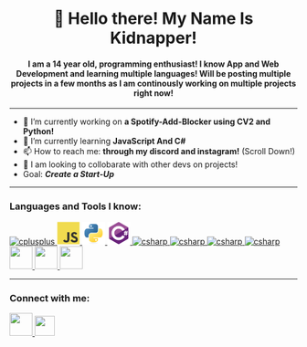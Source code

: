 <h1 align="center">👋 Hello there! My Name Is Kidnapper!</h1>
<h4 align="center">I am a 14 year old, programming enthusiast! I know App and Web Development and learning multiple languages! Will be posting multiple projects in a few months as I am continously working on multiple projects right now!</h3>

---

- 🔭 I’m currently working on **a Spotify-Add-Blocker using CV2 and Python!**
- 🌱 I’m currently learning **JavaScript And C#**
- 📫 How to reach me: **through my discord and instagram!** (Scroll Down!)
- 🧐 I am looking to collobarate with other devs on projects!
- Goal: ***Create a Start-Up***


---
<h3 align="left">Languages and Tools I know:</h3>
<p align="left"> 
  <a href="https://developer.apple.com/swift/" target="_blank" rel="noreferrer"> 
    <img src="https://img.icons8.com/color/2x/swift.png" alt="cplusplus" width="40" height="40"/> 
  </a>     
  
  <a href="https://developer.mozilla.org/en-US/docs/Web/JavaScript" target="_blank" rel="noreferrer"> 
    <img src="https://raw.githubusercontent.com/devicons/devicon/master/icons/javascript/javascript-original.svg" alt="javascript" width="40" height="40"/>   </a> 
  
  <a href="https://www.python.org" target="_blank" rel="noreferrer"> 
    <img src="https://raw.githubusercontent.com/devicons/devicon/master/icons/python/python-original.svg" alt="python" width="40" height="40"/> 
  </a> 
  
  <a href="https://docs.microsoft.com/en-us/dotnet/csharp/" target="_blank" rel="noreferrer"> 
    <img src="https://raw.githubusercontent.com/devicons/devicon/master/icons/csharp/csharp-original.svg" alt="csharp" width="40" height="40"/>
  </a>
  
  <a href="https://developer.mozilla.org/en-US/docs/Glossary/HTML5" target="_blank" rel="noreferrer"> 
    <img src="https://upload.wikimedia.org/wikipedia/commons/thumb/6/61/HTML5_logo_and_wordmark.svg/1200px-HTML5_logo_and_wordmark.svg.png" alt="csharp" width="40" height="40"/>
  </a>
  
  <a href="https://www.w3schools.com/css/" target="_blank" rel="noreferrer"> 
    <img src="https://upload.wikimedia.org/wikipedia/commons/thumb/d/d5/CSS3_logo_and_wordmark.svg/1200px-CSS3_logo_and_wordmark.svg.png" alt="csharp" width="40" height="40"/>
  </a>
  
  <a href="https://www.mongodb.com/" target="_black" rel="noreferrer">
    <img src="https://img.icons8.com/color/2x/mongodb.png" alt="csharp" width="40" height="40">
  </a>
  
  <a href="https://www.blender.org/" target="_black" rel="noreferrer">
    <img src="https://img.icons8.com/color/2x/blender-3d.png" alt="csharp" width="40" height="">
  </a>
  
  <a href="https://www.sublimetext.com/" target="_black" rel="noreferrer">
    <img src="https://img.icons8.com/fluency/2x/sublime-text.png" width="40" height="40">
  </a>
    
  <a href="https://code.visualstudio.com/" target="_black" rel="noreferrer">
    <img src="https://img.icons8.com/fluency/2x/visual-studio.png" width="40" height="40">
  </a>
  
  <a href="https://firebase.google.com/" target="_black" rel="noreferrer">
    <img src="https://img.icons8.com/color/2x/firebase.png" width="40" height="40">
  </a>
  
 
  
</p>
 
 --- 
 <h3 align="left">Connect with me:</h3>
 <p align="left">
  <a href="https://discord.c99.nl/widget/theme-1/680985034685153298.png" target="_blank" rel="noreferrer">
    <img src="https://cdn-icons-png.flaticon.com/512/5968/5968756.png" width="40" height="40"/>
  </a>
  
  <a href="https://www.instagram.com/dksh_jain/" target="_blank" rel="noreferrer">
    <img src="https://cdn-icons-png.flaticon.com/512/1384/1384063.png" width="35" height="35"/>
  </a>
</p>
